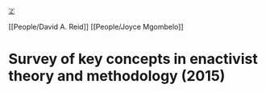 [🇿](zotero://select/library/items/T3Y3ZFUB)

[[People/David A. Reid]] [[People/Joyce Mgombelo]] 
# Survey of key concepts in enactivist theory and methodology (2015)

